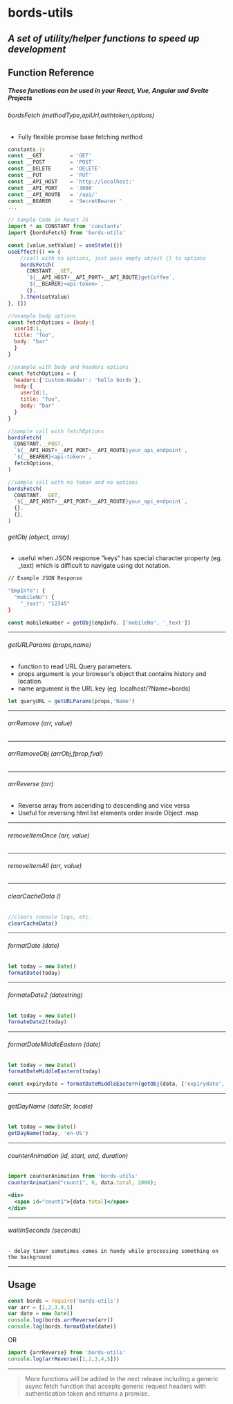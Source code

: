 # bords-utils
## _A set of utility/helper functions to speed up development_

## Function Reference

##### _These functions can be used in your React, Vue, Angular and Svelte Projects_

###### bordsFetch (methodType,apiUrl,authtoken,options) 
  - Fully flexible promise base fetching method

  ```jsx
  constants.js
  const __GET         = 'GET'
  const __POST        = 'POST'
  const __DELETE      = 'DELETE'
  const __PUT         = 'PUT'
  const __API_HOST    = 'http://localhost:'
  const __API_PORT    = '3000'
  const __API_ROUTE   = '/api/'
  const __BEARER      = 'SecretBearer '
  ...

  // Sample Code in React JS
  import * as CONSTANT from 'constants'
  import {bordsFetch} from 'bords-utils'

  const [value,setValue] = useState({})
  useEffect(() => {
      //call with no options, just pass empty object {} to options
      bordsFetch(
        CONSTANT.__GET,
        `${__API_HOST+__API_PORT+__API_ROUTE}getCoffee`,
        `${__BEARER}<api-token>`,
        {},
      ).then(setValue)
  }, [])

  //example body options
  const fetchOptions = {body:{
    userId:1,
    title: "foo",
    body: "bar"
    }
  }

  //example with body and headers options
  const fetchOptions = {
    headers:{'Custom-Header': 'hello bords'},
    body:{
      userId:1,
      title: "foo",
      body: "bar"
    }
  }

  //sample call with fetchOptions
  bordsFetch(
    CONSTANT.__POST,
    `${__API_HOST+__API_PORT+__API_ROUTE}your_api_endpoint`,
    `${__BEARER}<api-token>`,
    fetchOptions,
  )
  
  //sample call with no token and no options
  bordsFetch(
    CONSTANT.__GET,
    `${__API_HOST+__API_PORT+__API_ROUTE}your_api_endpoint`,
    {},
    {},
  )
  ```

###### getObj (object, array) 
  - useful when JSON response "keys" has special character property (eg. _text) which is difficult to navigate using dot notation. 
  
  ```sh
  // Example JSON Response
  
  "EmpInfo": {
    "mobileNo": {
      "_text": "12345"
  }
  ```
  ```jsx
  const mobileNumber = getObj(empInfo, ['mobileNo', '_text'])
  ```
---
###### getURLParams (props,name)
  - function to read URL Query parameters. 
  - props argument is your browser's object that contains history and location.
  - name argument is the URL key (eg. localhost/?Name=bords)
  
  ```jsx
  let queryURL = getURLParams(props,'Name') 
  ```
---
###### arrRemove (arr, value)
---
###### arrRemoveObj (arrObj,fprop,fval)
---
###### arrReverse (arr)
  - Reverse array from ascending to descending and vice versa
  - Useful for reversing html list elements order inside Object .map
---
###### removeItemOnce (arr, value) 
---
###### removeItemAll (arr, value)
---
###### clearCacheData ()
  ```jsx
  //clears console logs, etc.
  clearCacheData()
  ```
---
###### formatDate (date)
  ```jsx
  let today = new Date()
  formatDate(today)
  ```
---
###### formateDate2 (datestring)
  ```jsx
  let today = new Date()
  formateDate2(today)
  ```
---
###### formatDateMiddleEastern (date)
  ```jsx
  let today = new Date()
  formatDateMiddleEastern(today)

  const expirydate = formatDateMiddleEastern(getObj(data, ['expirydate', '_text']));
  ```
---
###### getDayName (dateStr, locale)
  ```jsx
  let today = new Date()
  getDayName(today, 'en-US')
  ```
---
###### counterAnimation (id, start, end, duration)
  ```jsx
  import counterAnimation from 'bords-utils'
  counterAnimation("count1", 0, data.total, 2000);

  <div>
    <span id="count1">{data.total}</span>
  </div>
  ```
---
###### waitInSeconds (seconds)
    - delay timer sometimes comes in handy while processing something on the background
---
## Usage
  ```jsx
  const bords = require('bords-utils')
  var arr = [1,2,3,4,5]
  var date = new Date()
  console.log(bords.arrReverse(arr))
  console.log(bords.formatDate(date))
  ```
  OR
  ```jsx
  import {arrReverse} from 'bords-utils'
  console.log(arrReverse([1,2,3,4,5]))
  ```
---
> More functions will be added in the next release
> including a generic async fetch function that accepts
> generic request headers with authentication token
> and returns a promise.
